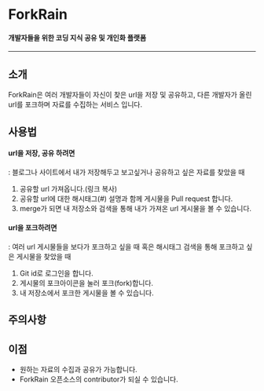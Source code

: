 # ForkRain
#### 개발자들을 위한 코딩 지식 공유 및 개인화 플랫폼
---

## 소개
ForkRain은 여러 개발자들이 자신이 찾은 url을 저장 및 공유하고,
다른 개발자가 올린 url를 포크하며 자료를 수집하는 서비스 입니다.

## 사용법
#### url을 저장, 공유 하려면
: 블로그나 사이트에서 내가 저장해두고 보고싶거나 공유하고 싶은 자료를 찾았을 때
1. 공유할 url 가져옵니다.(링크 복사)
2. 공유할 url에 대한 해시태그(#) 설명과 함께 게시물을 Pull request 합니다.
3. merge가 되면 내 저장소와 검색을 통해 내가 가져온 url 게시물을 볼 수 있습니다.

#### url을 포크하려면
: 여러 url 게시물들을 보다가 포크하고 싶을 때 혹은 해시태그 검색을 통해 포크하고 싶은 게시물을 찾았을 때
1. Git id로 로그인을 합니다.
2. 게시물의 포크아이콘을 눌러 포크(fork)합니다.
3. 내 저장소에서 포크한 게시물을 볼 수 있습니다.

## 주의사항

## 이점
* 원하는 자료의 수집과 공유가 가능합니다.
* ForkRain 오픈소스의 contributor가 되실 수 있습니다.